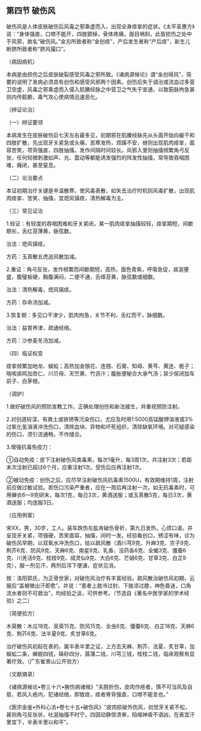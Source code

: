 ## 第四节 破伤风

破伤风是人体皮肤破伤后风毒之邪乘虚而入，出现全身痉挛的症状。《太平圣惠方》说：“身体强直，口噤不能开，四肢颤掉，骨体疼痛，面目㖞斜，此皆损伤之处中于风邪，故名“破伤风。”金刃所致者称“金创痉”，产后发生者称“产后痉”，新生儿断脐所致者称“脐风撮口”。

〔病因病机〕

本病是由损伤之后皮肤破裂感受风毒之邪所致。《诸病源候论》谓“金创得风”，简要的说明了发病必须具有创伤和感受风邪两个因素。创伤后失于调治或流血过多营卫空虚，风毒之邪乘虚而入侵入肌腠经脉之中营卫之气失于宣通，以致筋脉拘急甚则内传脏腑，毒气攻心使病情迅速恶化。

〔辨证论治〕

（一）辨证要领

本病发生在皮肤破伤后七天左右最多见，初期邪在肌腠经脉先从头面开始向躯干和四肢扩散，先出现牙关紧急或头痛，恶寒发热，烦躁不安，继则出现肌肉痉挛，面容苦笑，项背强直，四肢抽搐，发作间隔时间较长。风邪入里则抽搐频繁角弓反张，任何轻微刺激如声、光、震动等都能诱发强烈的阵发性抽搐，常导致吞咽困难，癃闭，甚至窒息。

（二）论治要点

本证初期治疗关键是辛温散寒，使风毒表散，如失去治疗时机则风毒扩散，出现肌肉痉挛、苦笑、抽搐，宜熄风镇痉，清热解毒为主。

（三）常见证治

1.轻证：有轻度的吞咽困难和牙关紧闭，某一肌肉痉挛抽搐较轻，痉挛期短，间歇期长，舌红苔薄黄，脉弦数。

治法：熄风镇痉。

方药：玉真散五虎追风散加减。

2.重证：角弓反张，发作频繁而间歇期短，高热，面色青紫，呼吸急促，痰涎壅盛，腹璧板硬，胸腹满闷，二便不通，舌绛苔黄，脉弦数或细数。

治法：清热解毒，熄风镇痉。

方药：存命汤加减。

3.恢复期：多见口干津少，肌肉拘急，关节不利，舌红而干，脉细数。

治法：益胃养津，疏通经络。

方药：沙参麦冬汤加减。

（四）临证权变

痉挛频繁加地龙、蜈蚣；高热加金银花、连翘、石膏、知母、黄芩、黄连、栀子；喘咳痰鸣加杏仁、川贝母、天竺黄、竹沥汁；腹胀便秘合大承气汤；尿少尿闭加车前子、白茅根。

〔调护〕

1.做好破伤风的预防宣教工作。正确处理创伤和新法接生，并重视预防注射。

2.对创道较深，有粪土或铁锈等污染伤口，尤应及时用1:5000高锰酸钾溶液或3%过氧化氢溶液冲洗伤口，清除血块、异物和坏死组织，清除缺氧环境。对可疑感染的伤口，须引流通畅，不作缝合。

3.增强抗毒免疫力：

①自动免疫：皮下注射破伤风类毒素，每次1毫升，每3周1次，共注射3次；若距末次注射已超过6个月，应重注射1次。受伤后应再注射1次。

②被动免疫：创伤之后，应尽早注射破伤风抗毒素1500U，有效期维持1周，注射前应做过敏试验。若伤口污染严重者，应在一周后再注射一次。如无抗毒素时，可用蝉衣6〜9克研末，每次1克，每日3次，黄酒送服；或玉真散5克，每日3次，黄酒送服；均连服3日。

〔应用例案〕

宋XX，男，30岁，工人。装车跌伤左肱肯破伤骨折，第九日发热，心烦口渴，并呈现牙关紧，项强硬，苦笑面容，抽搐，间时一发。经验看创口，锈涩有味，诊为破伤风早期，以双氧水冲洗伤口，给以疏风散（酒川芎9克、升麻3克、京子9克、荆芥6克、防风9克、天麻6克、南星9克、乳香、没药各6克、全蝎3克、僵蚕6克、川羌活9克、桂枝9克、烕灵仙9克、大白6克、芒硝6克、甘草3克、白芷9克），服一剂见汗，两剂后泻下便溏，症状见消。

按：洛阳郭氏，为正骨世家，对破伤风治疗有丰富经验。疏风散治破伤风初期，云服后“盖被微出汗即愈”。并说：“患者上肢冷过肘、下肢凉过膝，神色昏迷，口角流水者则不可救治”，均经验之谈，可供参考。（节选自《著名中医学家的学术经验》之二）

〔简便验方〕

木萸散：木瓜18克、吴萸15克、防风15克、全虫6克、僵蚕6克、白芷18克、天麻6克、荆芥6克、法半夏9克、炙甘草6克。

治疗破伤风初起在表的，属半表半里之证，上方去天麻、荆芥、法夏、炙甘草，加蜈蚣二条，蝉蜕四钱，硃砂四分，菖蒲二钱，川芎三钱，桂枝二钱，临床观察有显著疗效。（广东崔景山公开验方）

〔文献摘录〕

《诸病源候论•卷三十六•腕伤病诸候》“夫脘折伤，皮肉作疮者，慎不可当风及自扇，若风入疮内，犯诸经络，即致痉，痉者脊背强直，口噤不能言也。”

《医宗金鉴•外科心法•卷七十五•破伤风》“皮肉损破外伤风，初觉牙关紧不松，甚则角弓反张状，吐涎抽搐不时宁。四因动静惊溃审，陷缩神昏不语凶，在表宜汗里宜下，半表半里以和平”。
